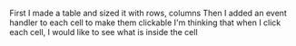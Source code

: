First I made a table and sized it with rows, columns
Then I added an event handler to each cell to make them clickable
I'm thinking that when I click each cell, I would like to see what is inside the cell
